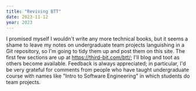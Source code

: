 ```yaml
---
title: "Reviving BTT"
date: 2023-11-12
year: 2023
---
```


I promised myself I wouldn't write any more technical books,
but it seems a shame to leave my notes on undergraduate team projects
languishing in a Git repository,
so I'm going to tidy them up and post them on this site.
The first few sections are up at <https://third-bit.com/btt/>;
I'll blog and toot as others become available.
Feedback is always appreciated;
in particular,
I'd be very grateful for comments from people
who have taught undergraduate course with names like "Intro to Software Engineering"
in which students do team projects.
